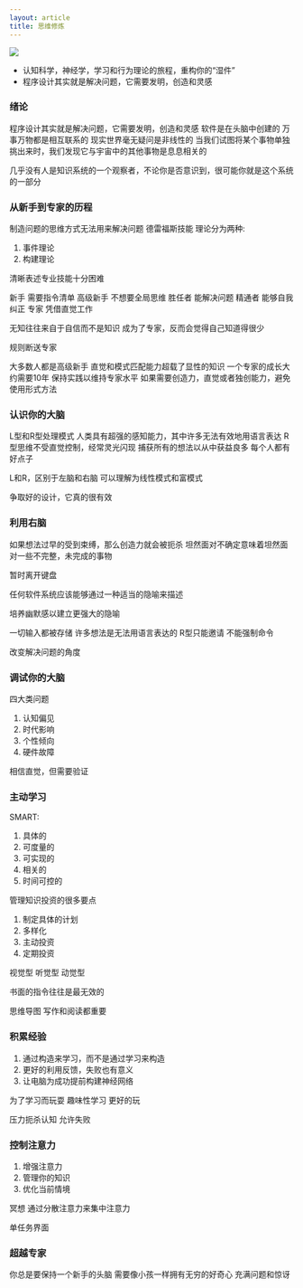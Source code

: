 ```yaml
---
layout: article
title: 思维修炼
---
```

![](https://img3.doubanio.com/view/subject/l/public/s29152945.jpg)

- 认知科学，神经学，学习和行为理论的旅程，重构你的“湿件”
- 程序设计其实就是解决问题，它需要发明，创造和灵感

### 绪论

程序设计其实就是解决问题，它需要发明，创造和灵感
软件是在头脑中创建的
万事万物都是相互联系的
现实世界毫无疑问是非线性的
当我们试图将某个事物单独挑出来时，我们发现它与宇宙中的其他事物是息息相关的

几乎没有人是知识系统的一个观察者，不论你是否意识到，很可能你就是这个系统的一部分

### 从新手到专家的历程

制造问题的思维方式无法用来解决问题
德雷福斯技能
理论分为两种:

1. 事件理论
2. 构建理论

清晰表述专业技能十分困难

新手 需要指令清单
高级新手 不想要全局思维
胜任者 能解决问题
精通者 能够自我纠正
专家 凭借直觉工作

无知往往来自于自信而不是知识
成为了专家，反而会觉得自己知道得很少

规则断送专家

大多数人都是高级新手
直觉和模式匹配能力超载了显性的知识
一个专家的成长大约需要10年
保持实践以维持专家水平
如果需要创造力，直觉或者独创能力，避免使用形式方法

### 认识你的大脑

L型和R型处理模式
人类具有超强的感知能力，其中许多无法有效地用语言表达
R型思维不受直觉控制，经常灵光闪现
捕获所有的想法以从中获益良多
每个人都有好点子

L和R，区别于左脑和右脑
可以理解为线性模式和富模式

争取好的设计，它真的很有效

### 利用右脑

如果想法过早的受到束缚，那么创造力就会被扼杀
坦然面对不确定意味着坦然面对一些不完整，未完成的事物

暂时离开键盘

任何软件系统应该能够通过一种适当的隐喻来描述

培养幽默感以建立更强大的隐喻

一切输入都被存储
许多想法是无法用语言表达的
R型只能邀请 不能强制命令

改变解决问题的角度

### 调试你的大脑

四大类问题

1. 认知偏见
2. 时代影响
3. 个性倾向
4. 硬件故障

相信直觉，但需要验证

### 主动学习

SMART:

1. 具体的
2. 可度量的
3. 可实现的
4. 相关的
5. 时间可控的

管理知识投资的很多要点

1. 制定具体的计划
2. 多样化
3. 主动投资
4. 定期投资

视觉型
听觉型
动觉型

书面的指令往往是最无效的

思维导图
写作和阅读都重要

### 积累经验

1. 通过构造来学习，而不是通过学习来构造
2. 更好的利用反馈，失败也有意义
3. 让电脑为成功提前构建神经网络

为了学习而玩耍
趣味性学习 更好的玩

压力扼杀认知
允许失败

### 控制注意力

1. 增强注意力
2. 管理你的知识
3. 优化当前情境

冥想
通过分散注意力来集中注意力

单任务界面

### 超越专家

你总是要保持一个新手的头脑
需要像小孩一样拥有无穷的好奇心
充满问题和惊讶